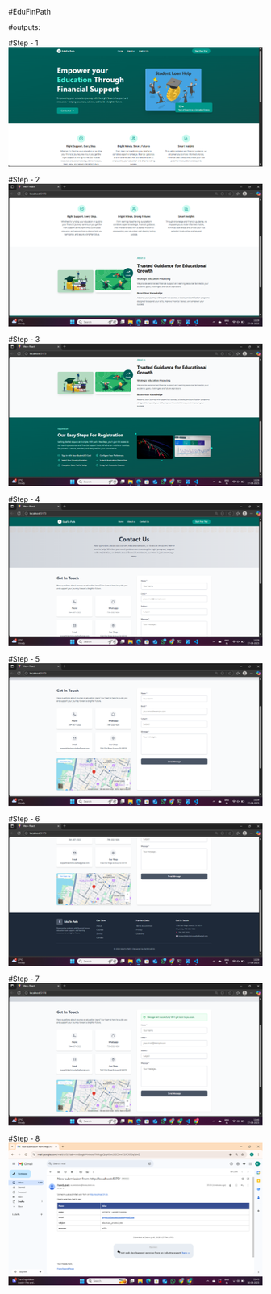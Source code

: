 #EduFinPath

#outputs:

#Step - 1
![EduFinPath](https://github.com/sukadha/EduFinPath/blob/main/1.png)


#Step - 2
![EduFinPath](https://github.com/sukadha/EduFinPath/blob/main/2.png)


#Step - 3
![EduFinPath](https://github.com/sukadha/EduFinPath/blob/main/3.png)


#Step - 4
![EduFinPath](https://github.com/sukadha/EduFinPath/blob/main/4.png)


#Step - 5
![EduFinPath](https://github.com/sukadha/EduFinPath/blob/main/5.png)


#Step - 6
![EduFinPath](https://github.com/sukadha/EduFinPath/blob/main/6.png)


#Step - 7
![EduFinPath](https://github.com/sukadha/EduFinPath/blob/main/7.png)


#Step - 8
![EduFinPath](https://github.com/sukadha/EduFinPath/blob/main/8.png)
